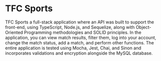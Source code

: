 # TFC Sports
TFC Sports a full-stack application where an API was built to support the front-end, using TypeScript, Node.js, and Sequelize, along with Object-Oriented Programming methodologies and SOLID principles. In the application, you can view match results, filter them, log into your account, change the match status, add a match, and perform other functions. The entire application is tested using Mocha, Jest, Chai, and Sinon and incorporates validations and encryption alongside the MySQL database.
